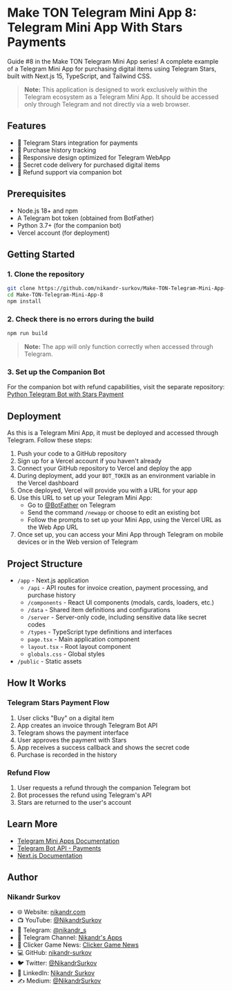 # Make TON Telegram Mini App 8: Telegram Mini App With Stars Payments

Guide #8 in the Make TON Telegram Mini App series! A complete example of a Telegram Mini App for purchasing digital items using Telegram Stars, built with Next.js 15, TypeScript, and Tailwind CSS.

> **Note:** This application is designed to work exclusively within the Telegram ecosystem as a Telegram Mini App. It should be accessed only through Telegram and not directly via a web browser.

## Features

- 💸 Telegram Stars integration for payments
- 🔄 Purchase history tracking
- 📱 Responsive design optimized for Telegram WebApp
- 🔑 Secret code delivery for purchased digital items
- 🔄 Refund support via companion bot

## Prerequisites

- Node.js 18+ and npm
- A Telegram bot token (obtained from BotFather)
- Python 3.7+ (for the companion bot)
- Vercel account (for deployment)

## Getting Started

### 1. Clone the repository

```bash
git clone https://github.com/nikandr-surkov/Make-TON-Telegram-Mini-App-8.git
cd Make-TON-Telegram-Mini-App-8
npm install
```

### 2. Check there is no errors during the build

```bash
npm run build
```

> **Note:** The app will only function correctly when accessed through Telegram. 

### 3. Set up the Companion Bot
For the companion bot with refund capabilities, visit the separate repository:
[Python Telegram Bot with Stars Payment](https://github.com/nikandr-surkov/python-telegram-bot-with-stars-payment)

## Deployment
As this is a Telegram Mini App, it must be deployed and accessed through Telegram. Follow these steps:

1. Push your code to a GitHub repository
2. Sign up for a Vercel account if you haven't already
3. Connect your GitHub repository to Vercel and deploy the app
4. During deployment, add your `BOT_TOKEN` as an environment variable in the Vercel dashboard
5. Once deployed, Vercel will provide you with a URL for your app
6. Use this URL to set up your Telegram Mini App:
   - Go to [@BotFather](https://t.me/BotFather) on Telegram
   - Send the command `/newapp` or choose to edit an existing bot
   - Follow the prompts to set up your Mini App, using the Vercel URL as the Web App URL
7. Once set up, you can access your Mini App through Telegram on mobile devices or in the Web version of Telegram

## Project Structure
- `/app` - Next.js application
  - `/api` - API routes for invoice creation, payment processing, and purchase history
  - `/components` - React UI components (modals, cards, loaders, etc.)
  - `/data` - Shared item definitions and configurations
  - `/server` - Server-only code, including sensitive data like secret codes
  - `/types` - TypeScript type definitions and interfaces
  - `page.tsx` - Main application component
  - `layout.tsx` - Root layout component
  - `globals.css` - Global styles
- `/public` - Static assets

## How It Works

### Telegram Stars Payment Flow
1. User clicks "Buy" on a digital item
2. App creates an invoice through Telegram Bot API
3. Telegram shows the payment interface
4. User approves the payment with Stars
5. App receives a success callback and shows the secret code
6. Purchase is recorded in the history

### Refund Flow
1. User requests a refund through the companion Telegram bot
2. Bot processes the refund using Telegram's API
3. Stars are returned to the user's account

## Learn More
- [Telegram Mini Apps Documentation](https://core.telegram.org/bots/webapps)
- [Telegram Bot API - Payments](https://core.telegram.org/bots/api#payments)
- [Next.js Documentation](https://nextjs.org/docs)


## Author
### Nikandr Surkov
- 🌐 Website: [nikandr.com](https://nikandr.com)
- 📺 YouTube: [@NikandrSurkov](https://www.youtube.com/@NikandrSurkov)
- 📱 Telegram: [@nikandr_s](https://t.me/nikandr_s)
- 📢 Telegram Channel: [Nikandr's Apps](https://t.me/+hL2jdmRkhf9jZjQy)
- 📰 Clicker Game News: [Clicker Game News](https://t.me/clicker_game_news)
- 💻 GitHub: [nikandr-surkov](https://github.com/nikandr-surkov)
- 🐦 Twitter: [@NikandrSurkov](https://x.com/NikandrSurkov)
- 💼 LinkedIn: [Nikandr Surkov](https://www.linkedin.com/in/nikandr-surkov/)
- ✍️ Medium: [@NikandrSurkov](https://medium.com/@NikandrSurkov)